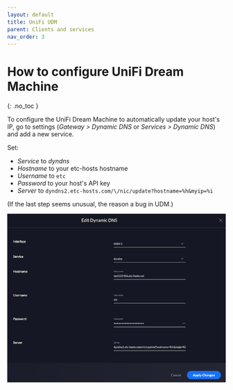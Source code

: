 ```yaml
---
layout: default
title: UniFi UDM
parent: Clients and services
nav_order: 3
---
```


# How to configure UniFi Dream Machine
{: .no_toc }

To configure the UniFi Dream Machine to automatically update your host's IP, go to
settings (*Gateway > Dynamic DNS* or *Services > Dynamic DNS*) and add a new
service.

Set:

- *Service* to *dyndns*
- *Hostname* to your etc-hosts hostname
- *Username* to `etc`
- *Password* to your host's API key
- *Server* to `dyndns2.etc-hosts.com/\/nic/update?hostname=%h&myip=%i`

(If the last step seems unusual, the reason a bug in UDM.)

![screenshot](/assets/images/udm-screenshot.png)
